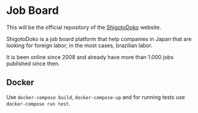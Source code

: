 # Job Board

This will be the official repository of the [ShigotoDoko](https://www.shigotodoko.com) website.

ShigotoDoko is a job board platform that help companies in Japan that are looking for foreign labor, in the most cases, brazilian labor.

It is been online since 2008 and already have more than 1.000 jobs published since then.

## Docker

Use `docker-compose build`, `docker-compose-up` and for running tests use `docker-compose run test`.
